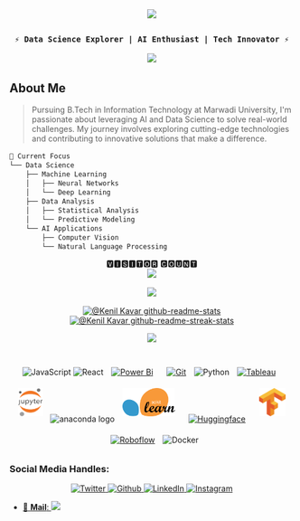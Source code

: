 <div align="center">
  <img src="https://capsule-render.vercel.app/api?type=venom&height=200&text=Kenil%20Kavar&fontSize=60&color=0:8A2BE2,100:6A5ACD&stroke=6A5ACD&fontColor=FFFFFF"/>
</div>

<h3 align="center">
  <code>⚡ Data Science Explorer | AI Enthusiast | Tech Innovator ⚡</code>
</h3>

<div align="center">
  <img src="https://readme-typing-svg.herokuapp.com?font=JetBrains+Mono&size=25&duration=4000&pause=1000&color=8A2BE2&center=true&vCenter=true&width=600&height=100&lines=Building+Intelligent+Solutions;Transforming+Data+into+Insights;Creating+Impact+through+Innovation"/>
</div>

## About Me

> Pursuing B.Tech in Information Technology at Marwadi University, I'm passionate about leveraging AI and Data Science to solve real-world challenges. My journey involves exploring cutting-edge technologies and contributing to innovative solutions that make a difference.

```text
🎯 Current Focus
└── Data Science
    ├── Machine Learning
    │   ├── Neural Networks
    │   └── Deep Learning
    ├── Data Analysis
    │   ├── Statistical Analysis
    │   └── Predictive Modeling
    └── AI Applications
        ├── Computer Vision
        └── Natural Language Processing
```


<p align="center"> 
 🆅🅸🆂🅸🆃🅾🆁 🅲🅾🆄🅽🆃<br>
  <img src="https://profile-counter.glitch.me/Kenil-kavar/count.svg"/>

<p align="center">
<img src="https://github-readme-stats.vercel.app/api/top-langs/?username=Kenil-kavar&theme=shadow_blue&layout=compact"width="48%"/> 
</p>  

<p align="center">
  <a href="https://github.com/Kenil-kavar?tab=repositories">
    <img src="https://github-readme-stats-one-bice.vercel.app/api?username=Kenil-kavar&theme=transparent&show_icons=true&count_private=true&hide_border=true&role=OWNER,ORGANIZATION_MEMBER,COLLABORATOR" width="45%" alt="@Kenil Kavar github-readme-stats">
  </a>
  <a href="https://github.com/Kenil-kavar?tab=stars">
    <img src="https://github-readme-streak-stats.herokuapp.com?user=Kenil-kavar&theme=shadow-blue&hide_border=true&date_format=M%20j%5B%2C%20Y%5D" width="45%" alt="@Kenil Kavar github-readme-streak-stats">
  </a>
</p>
<p align="center">
     <img src="https://capsule-render.vercel.app/api?type=waving&color=gradient&height=100&section=footer"/>
</p>
<br/>



<div align="center">  
   <img alt="JavaScript" width="55" height="55" src="https://raw.githubusercontent.com/HighAmbition211/HighAmbition211/auxiliary/languages/javascript.svg" />
   <img alt="React" width="45" height="45" src="https://raw.githubusercontent.com/HighAmbition211/HighAmbition211/auxiliary/libraries/react.svg" />
<a href="https://powerbi.microsoft.com/en-us/" target="_blank"><img style="margin: 10px" src="https://profilinator.rishav.dev/skills-assets/powerbi.png" alt="Power Bi" height="50" /></a>  
<a href="https://github.com/" target="_blank"><img style="margin: 10px" src="https://profilinator.rishav.dev/skills-assets/git-scm-icon.svg" alt="Git" height="50" /></a>  
<img alt="Python" width="45" height="45" src="https://raw.githubusercontent.com/HighAmbition211/HighAmbition211/auxiliary/languages/python.svg" />
<a href="https://www.tableau.com/" target="_blank"><img style="margin: 10px" src="https://profilinator.rishav.dev/skills-assets/tableau.svg" alt="Tableau" height="50" /></a>  
<a href="https://jupyter.org/" target="_blank"><img style="margin: 10px" src="jupyter.png" alt="Jupyter-Notebook" height="50" /></a>  
<img src="https://cdn.jsdelivr.net/gh/devicons/devicon/icons/anaconda/anaconda-original.svg" height="45" width="45" alt="anaconda logo"  />
<a href="https://scikit-learn.org/stable/" target="_blank"><img style="margin: 10px" src="scikitlearn.png" alt="Sklearn" height="50" /></a>  
<a href="https://huggingface.co/" target="_blank"><img style="margin: 10px" src="https://huggingface.co/front/assets/huggingface_logo-noborder.svg" alt="Huggingface" height="50" /></a>  
<a href="https://www.tensorflow.org/" target="_blank"><img style="margin: 10px" src="tensorflow.png" alt="Tensorflow" height="50" /></a>  
<a href="https://roboflow.com/" target="_blank"><img style="margin: 10px" src="https://app.roboflow.com/images/wordmark-purboflow.svg" alt="Roboflow" height="50" /></a>  
  <img alt="Docker" width="45" height="45" src="https://raw.githubusercontent.com/HighAmbition211/HighAmbition211/auxiliary/tools/docker.svg" />

</div>

### Social Media Handles:

<p align="center">
  <a href="https://twitter.com/KenilKavar">
    <img src="https://img.shields.io/twitter/follow/KenilKavar?color=1DA1F2&logo=twitter&style=for-the-badge" alt="Twitter">
  </a>
  
  <a href="https://github.com/Kenil-kavar">
    <img src="https://img.shields.io/badge/Follow%20on-GitHub-black?style=for-the-badge&logo=github" alt="Github">
  </a>
  
  <a href="https://www.linkedin.com/in/kenil-kavar-957744256/">
    <img src="https://img.shields.io/badge/Connect%20on-LinkedIn-blue?style=for-the-badge&logo=linkedin" alt="LinkedIn">

  <a href="https://www.instagram.com/kenilkavar5/?igsh=YXFjNGZ6anp0YWR3">
    <img src="https://img.shields.io/badge/Follow%20on-Instagram-black?style=for-the-badge&logo=instagram" alt="Instagram">
  </p>

- 📧 **Mail**: [<img src="https://img.shields.io/badge/Mail%20on-Gmail-red?style=for-the-badge&logo=Gmail&logoColor=white" />](https://mailto:kenilkavar@gmail.com)

